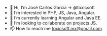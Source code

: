 - 👋 Hi, I’m José Carlos García -> @toxicsoft
- 👀 I’m interested in PHP, JS, Java, Angular.
- 🌱 I’m currently learning Angular and Java EE.
- 💞️ I’m looking to collaborate on projects JS.
- 📫 How to reach me toxicsoft.mx@gmail.com

<!---
toxicsoft/toxicsoft is a ✨ special ✨ repository because its `README.md` (this file) appears on your GitHub profile.
You can click the Preview link to take a look at your changes.
--->
